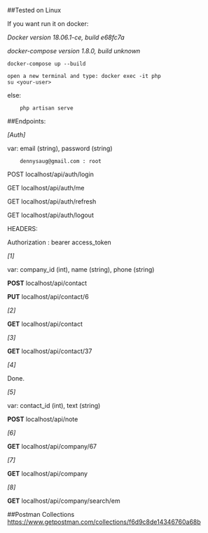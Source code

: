 ##Tested on Linux

If you want run it on docker:

_Docker version 18.06.1-ce, build e68fc7a_

_docker-compose version 1.8.0, build unknown_


    docker-compose up --build
    
    open a new terminal and type: docker exec -it php
    su <your-user>
 
else:
    
        php artisan serve
        

    
    
    
##Endpoints:

_[Auth]_

var: email (string), password (string)
        
        dennysaug@gmail.com : root

POST localhost/api/auth/login

GET localhost/api/auth/me

GET localhost/api/auth/refresh

GET localhost/api/auth/logout


HEADERS:

Authorization : bearer access_token 


_[1]_

var: company_id (int), name (string), phone (string)

**POST** localhost/api/contact

**PUT** localhost/api/contact/6

_[2]_

**GET** localhost/api/contact

_[3]_

**GET** localhost/api/contact/37

_[4]_

Done.

_[5]_

var: contact_id (int), text (string)

**POST** localhost/api/note

_[6]_

**GET** localhost/api/company/67

_[7]_

**GET** localhost/api/company

_[8]_

**GET** localhost/api/company/search/em

##Postman Collections
https://www.getpostman.com/collections/f6d9c8de14346760a68b
